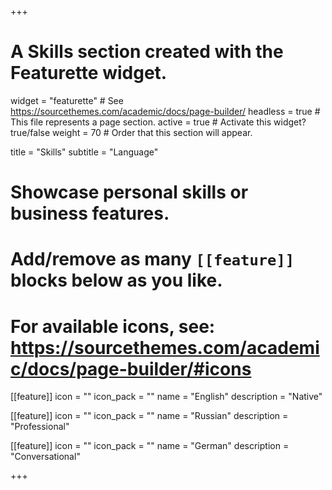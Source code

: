 +++
# A Skills section created with the Featurette widget.
widget = "featurette"  # See https://sourcethemes.com/academic/docs/page-builder/
headless = true  # This file represents a page section.
active = true  # Activate this widget? true/false
weight = 70  # Order that this section will appear.

title = "Skills"
subtitle = "Language"

# Showcase personal skills or business features.
# 
# Add/remove as many `[[feature]]` blocks below as you like.
# 
# For available icons, see: https://sourcethemes.com/academic/docs/page-builder/#icons

[[feature]]
  icon = ""
  icon_pack = ""
  name = "English"
  description = "Native"
  
[[feature]]
  icon = ""
  icon_pack = ""
  name = "Russian"
  description = "Professional"
  
[[feature]]
  icon = ""
  icon_pack = ""
  name = "German"
  description = "Conversational"
  
+++
